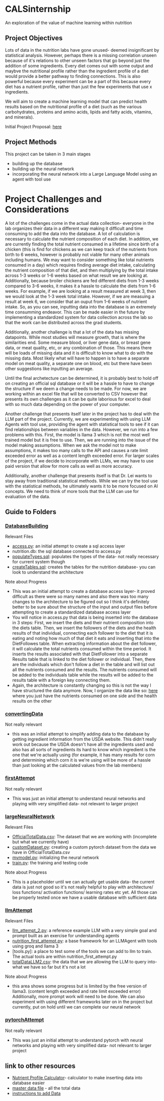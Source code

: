 # CALSinternship
An exploration of the value of machine learning within nutrition

## Project Objectives
Lots of data in the nutrition labs have gone unused- deemed insignificant by statistical analysis. However, perhaps there is a missing correlation unseen because of it's relations to other unseen factors that go beyond just the addition of some ingredients. Every diet comes out with some output and maybve the nutritional profile rather than the ingredient profile of a diet would provide a better pathway to finding connections. This is also powerful because every experiment can be a part of this because every diet has a nutrient profile, rather than just the few experiments that use x ingredients. 

We will aim to create a machine learning model that can predict health results based on the nutritional profile of a diet (such as the various carbohydrates, proteins and amino acids, lipids and fatty acids, vitamins, and minerals).

Initial Project Proposal: [here](https://1drv.ms/b/s!AhTsi-CmQfC04VP_3Q_406QN2pUm?e=84DVdJ)

## Project Methods
This project can be taken in 3 main stages 
- building up the database
- building up the neural network
- incorporating the neural network into a Large Language Model using an agent with tool use

# Project Challenges and Considerations 
A lot of the challenges come in the actual data collection- everyone in the lab organizes their data in a different way making it difficult and time consuming to add the data into the database. A lot of calculation is necessary to calculate the nutrient composition of each diet. In addition, we are currently finding the total nutrient consumed in a lifetime since birth of a chicken (this is find for chickens as we can keep track of the nutrients from birth to 6 weeks, however is probably not viable for many other animals including humans. We may want to consider something like total nutrients consumed in a day) which requires finding average diet intake, calculating the nutrient composition of that diet, and then multiplying by the total intake across 1-3 weeks or 1-6 weeks based on what result we are looking at. Additionally, because broiler chickens are fed different diets from 1-3 weeks compared to 3-6 weeks, it makes it a hassle to calculate the diets from 1-6 weeks. For example, if we are looking at a result measured at week 3, then we would look at the 1-3 week total intake. However, if we are measuing a result at week 6, we consider that an ouput from 1-6 weeks of nutrient intake. So, as you can see, inputting data into the database is an extremely time consumming endeavor. This can be made easier in the future by implementing a standardized system for data collection across the lab so that the work can be distributed across the grad students.

Additionally, another challenge is that a lot of the data has missing datapoints. While most studies will measure growth, that is where the similarities end. Some measure blood, or liver gene data, or breast gene data, or meat quality, etc, or any combination of those. This means there will be loads of missing data and it is difficult to know what to do with the missing data. Most likely what will have to happen is to have a separate model on meat quality, a separate one on blood, etc but there have been other suggestions like inputting an average.

Until the final archetecture can be determined, it is probably best to hold off on creating an official sql database or it will be a hassle to have to change the structure if we deem a change needs to be made. For now, we are working within an excel file that will be converted to CSV however that presents its own challenges as it can be quite laborious for excel to deal with so much data depending on the power of your computer. 

Another challenge that presents itself later in the project has to deal with the LLM part of the project. Currently, we are experimenting with using LLM Agents with tool use, providing the agent with statistical tools to see if it can find relationships between variables in the data. However, we run into a few problems with this. First, the model is llama 3 which is not the most well trained model but it is free to use. Then, we are running into the issue of the model making assumptions. When we ask the model not to make assumptions, it makes too many calls to the API and causes a rate limit exceeded error as well as a content length exceeded error. For larger scales of the project, if we decide to incorporate with LLMs, we may have to use paid version that allow for more calls as well as more accuracy. 

Additionally, another challenge that presents itself is that Dr. Lei wants to stay away from traditional statistical methods. While we can try the tool use with the statistical methods, he ultimately wants it to be more focused on AI concepts. We need to think of more tools that the LLM can use for evaluation of the data.

## Guide to Folders
### [DatabaseBuilding](./DatabaseBuilding)
Relevant Files 
- [access.py](./DatabaseBuilding/access.py): an initial attempt to create a sql access layer
- nutrition.db: the sql database connected to access.py
- [populateTypes.sql](./DatabaseBuilding/populateTypes.sql): populates the types of the data- not really necessary for current system though
- [createTables.sql](./DatabaseBuilding/createTables.sql): creates the tables for the nutrition database- you can look to understand the architecture

Note about Progress
- This was an initial attempt to create a database access layer- it proved difficult as there were so many names and also there was too many changes to the architecture to be figured out so I think it's definitely better to be sure about the structure of the input and output files before attempting to create a standardized database access layer
- You will notice in access.py that data is being inserted into the database in 3 steps: First, we insert the diets and their nutrient composition into the diets table. Then, we insert the followers of the diets and the health results of that individual, connecting each follower to the diet that it is eating and noting how much of that diet it eats and inserting that into the DietFollowes table. When extracting information about the diet follower, it will calculate the total nutrients consumed within the time period. It inserts the results associated with that DietFollower into a separate Results table that is linked to the diet follower or individual. Then, there are the individuals which don't follow a diet in the table and will list out all the nutrients consumed and the results. The nutrients consumed will be added to the individuals table while the results will be added to the results table with a foreign key connecting them.
- Again, the architecture is constantly changing so this is not the way I have structured the data anymore. Now, I organize the data like so: [here](https://1drv.ms/x/s!AhTsi-CmQfC04B1ZdRpoXWDRYoeZ?e=6JYybi) where you just have the nutrients consumed on one side and the health results on the other

### [convertingData](./convertingData)
Not really relevant
- this was an initial attempt to simplify adding data to the database by getting ingredient information from the USDA website. This didn't really work out because the USDA doesn't have all the ingredients used and also has all sorts of ingredients its hard to know which ingredient is the one that we're actually using (for example, it has many results for corn and determining which corn it is we're using will be more of a hassle than just looking at the calculated values from the lab members)

### [firstAttempt](./firstAttempt)
Not really relevant 
- This was just an initial attempt to understand neural networks and playing with very simplified data- not relevant to larger project

### [largeNeuralNetwork](./largeNeuralNetwork)
Relevant Files 
- [OfficialTotalData.csv](./largeNeuralNetwork/OfficialTotalData.csv): The dataset that we are working with (incomplete but what we currently have)
- [customDataset.py](./largeNeuralNetwork/customDataset.py): creating a custom pytorch dataset from the data we have in OfficialTotalData.csv
- [mymodel.py](./largeNeuralNetwork/mymodel.py): initializing the neural network
- [train.py](./largeNeuralNetwork/train.py): the training and testing code

Note about Progress 
- This is a placeholder until we can actually get usable data- the current data is just not good so it's not really helpful to play with architecture/ loss functions/ activation functions/ learning rates etc yet. All those can be properly tested once we have a usable database with sufficient data

### [llmAttempt](./llmAttempt)
Relevant Files
- [llm_attempt_2.py](./llmAttempt/llm_attempt_2.py): a reference example LLM with a very simple goal and prompt built as an exercise for understanding agents
- [nutrition_first_attempt.py](./llmAttempt/nutrition_first_attempt.py): a base framework for an LLMAgent with tools using groq and llama 3
- [tools.py]: a place to test some of the tools we can add to llm to train. The actual tools are within nutrition_first_attempt.py
- [totalDataLLM2.csv](./llmAttempt/totalDataLLM2.py): the data that we are allowing the LLM to query into- what we have so far but it's not a lot

Note about Progress 
- this area shows some progress but is limited by the free version of llama3. (content length exceeded and rate limit exceeded error) Additionally, more prompt work will need to be done. We can also experiment with using different frameworks later on in the project but currently, put on hold until we can complete our neural network

### [pytorchAttempt](./pytorchAttempt)
Not really relevant 
- This was just an initial attempt to understand pytorch with neural networks and playing with very simplified data- not relevant to larger project

## link to other resources
- [Nutrient Profile Calculator](https://1drv.ms/x/s!AhTsi-CmQfC04U-HmMr5EqZ26ZC4?e=bDB5xT&nav=MTVfe0IyNUNBOUQ1LTM5MkUtNEE0Ny04NjFGLTE5NjA1QjhDMkEwQX0)- calculator to make inserting data into database easier
- [master data file](https://1drv.ms/x/s!AhTsi-CmQfC0gd10PqjIwruexKtx7A?e=YhQnGH) - all the total data
- [instructions to add Data](Instructions.md)


